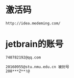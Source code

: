 # 激活码

	http://idea.medeming.com/


#  jetbrain的账号

	740782192@qq.com
	
	20160955@stu.nmu.edu.cn 被封号
	208***Z**!@